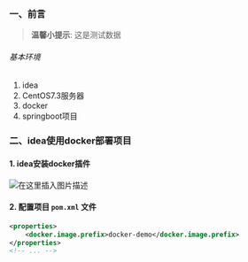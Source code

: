 ### 一、前言

> **温馨小提示**: 这是测试数据

###### 基本环境

1. idea
2. CentOS7.3服务器
3. docker
4. springboot项目

### 二、idea使用docker部署项目

#### 1. idea安装docker插件

![在这里插入图片描述](https://img-blog.csdnimg.cn/20190822150005579.png?x-oss-process=image/watermark,type_ZmFuZ3poZW5naGVpdGk,shadow_10,text_aHR0cHM6Ly9ibG9nLmNzZG4ubmV0L3FxXzM4MjI1NTU4,size_16,color_FFFFFF,t_70)

#### 2. 配置项目 `pom.xml` 文件
```xml
<properties>
    <docker.image.prefix>docker-demo</docker.image.prefix>
</properties>
<!-- ... -->
```
